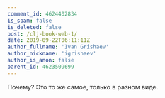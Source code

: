 ```yaml
---
comment_id: 4624402834
is_spam: false
is_deleted: false
post: /clj-book-web-1/
date: 2019-09-22T06:11:11Z
author_fullname: 'Ivan Grishaev'
author_nickname: 'igrishaev'
author_is_anon: false
parent_id: 4623509699
---
```


<p>Почему? Это то же самое, только в разном виде.</p>

